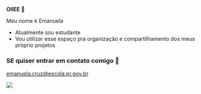 **OIIEE** 🤍

Meu nome é Emanuela 

- Atualmente sou estudante
- Vou utilizar esse espaço pra organização e compartilhamento dos meus próprio projetos


### SE quiser entrar em contato comigo 📧

emanuela.cruz@escola.pr.gov.br



![](https://media.tenor.com/W3rQGVxp5pYAAAAM/dance-happy.gif)
